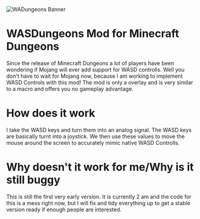 ![WADungeons Banner](https://imgur.com/download/4KkwL7n)
# WASDungeons Mod for Minecraft Dungeons

Since the release of Minecraft Dungeons a lot of players have been wondering if Mojang will ever add support for WASD controlls. Well you don't have to wait for Mojang now, because I am working to implement WASD Controls with this mod! The mod is only a overlay and is very similar to a macro and offers you no gameplay advantage.

# How does it work

I take the WASD keys and turn them into an analog signal. The WASD keys are basically turnt into a joystick. We then use these values to move the mouse around the screen to accurately mimic native WASD Controlls.

# Why doesn't it work for me/Why is it still buggy

This is still the first very early version. It is currently 2 am and the code for this is a mess right now, but I will fix and tidy everything up to get a stable version ready if enough people are interested.
